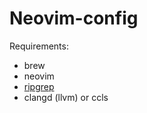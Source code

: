 # Neovim-config
Requirements:

 - brew
 - neovim
 - [ripgrep](https://github.com/BurntSushi/ripgrep)
 - clangd (llvm) or ccls
